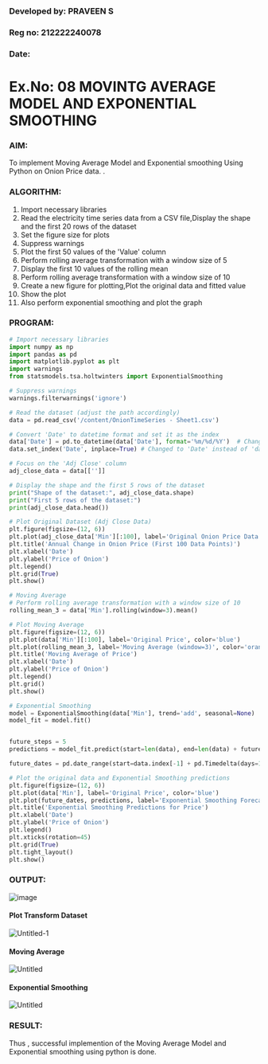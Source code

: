 ### Developed by: PRAVEEN S
### Reg no: 212222240078
### Date:
# Ex.No: 08     MOVINTG AVERAGE MODEL AND EXPONENTIAL SMOOTHING
 


### AIM:
To implement Moving Average Model and Exponential smoothing Using Python on Onion Price data.
.
### ALGORITHM:
1. Import necessary libraries
2. Read the electricity time series data from a CSV file,Display the shape and the first 20 rows of
the dataset
3. Set the figure size for plots
4. Suppress warnings
5. Plot the first 50 values of the 'Value' column
6. Perform rolling average transformation with a window size of 5
7. Display the first 10 values of the rolling mean
8. Perform rolling average transformation with a window size of 10
9. Create a new figure for plotting,Plot the original data and fitted value
10. Show the plot
11. Also perform exponential smoothing and plot the graph
### PROGRAM:
```python
# Import necessary libraries
import numpy as np
import pandas as pd
import matplotlib.pyplot as plt
import warnings
from statsmodels.tsa.holtwinters import ExponentialSmoothing

# Suppress warnings
warnings.filterwarnings('ignore')

# Read the dataset (adjust the path accordingly)
data = pd.read_csv('/content/OnionTimeSeries - Sheet1.csv')

# Convert 'Date' to datetime format and set it as the index
data['Date'] = pd.to_datetime(data['Date'], format='%m/%d/%Y')  # Changed format to '%m/%d/%Y'
data.set_index('Date', inplace=True) # Changed to 'Date' instead of 'date'

# Focus on the 'Adj Close' column
adj_close_data = data[['']]

# Display the shape and the first 5 rows of the dataset
print("Shape of the dataset:", adj_close_data.shape)
print("First 5 rows of the dataset:")
print(adj_close_data.head())

# Plot Original Dataset (Adj Close Data)
plt.figure(figsize=(12, 6))
plt.plot(adj_close_data['Min'][:100], label='Original Onion Price Data', color='blue')
plt.title('Annual Change in Onion Price (First 100 Data Points)')
plt.xlabel('Date')
plt.ylabel('Price of Onion')
plt.legend()
plt.grid(True)
plt.show()

# Moving Average
# Perform rolling average transformation with a window size of 10
rolling_mean_3 = data['Min'].rolling(window=3).mean()

# Plot Moving Average
plt.figure(figsize=(12, 6))
plt.plot(data['Min'][:100], label='Original Price', color='blue')  
plt.plot(rolling_mean_3, label='Moving Average (window=3)', color='orange')
plt.title('Moving Average of Price')
plt.xlabel('Date')
plt.ylabel('Price of Onion')
plt.legend()
plt.grid()
plt.show()

# Exponential Smoothing
model = ExponentialSmoothing(data['Min'], trend='add', seasonal=None)
model_fit = model.fit()


future_steps = 5
predictions = model_fit.predict(start=len(data), end=len(data) + future_steps - 1)

future_dates = pd.date_range(start=data.index[-1] + pd.Timedelta(days=1), periods=future_steps)

# Plot the original data and Exponential Smoothing predictions
plt.figure(figsize=(12, 6))
plt.plot(data['Min'], label='Original Price', color='blue')
plt.plot(future_dates, predictions, label='Exponential Smoothing Forecast', color='orange')
plt.title('Exponential Smoothing Predictions for Price')
plt.xlabel('Date')
plt.ylabel('Price of Onion')
plt.legend()
plt.xticks(rotation=45)
plt.grid(True)
plt.tight_layout()
plt.show()
```

### OUTPUT:

![image](https://github.com/user-attachments/assets/9d10d6c0-e6c1-4796-a8f3-dc8c21b76f0b)


#### Plot Transform Dataset

![Untitled-1](https://github.com/user-attachments/assets/64f7165b-96da-4bdc-b2df-75ed8528f2a7)


#### Moving Average

![Untitled](https://github.com/user-attachments/assets/94c97770-ac7c-4b78-a864-9db120766bf1)


#### Exponential Smoothing

![Untitled](https://github.com/user-attachments/assets/09847f5d-b85b-40bf-b093-15443221dc8d)


### RESULT:
Thus , successful implemention of the Moving Average Model and Exponential smoothing using python is done.
